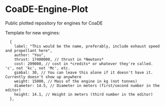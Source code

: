 # CoaDE-Engine-Plot
Public plotted repository for engines for CoaDE

Template for new engines:

```
  {
    label: "This would be the name, preferably, include exhaust speed and propellant here",
    author: "You",
    thrust: 17400000, // thrust in *Newtons*
    cost: 209000, // cost in *credits* or whatever they're called. 'c', not 'kc', not 'Mc', etc.
    gimbal: 30, // You can leave this alone if it doesn't have it. Currently doesn't show up anywhere
    weight: 15000, // Mass of the engine in kg (not tonnes)
    diameter: 14.5, // Diameter in meters (first/second number in the editor)
    height: 14.1, // Height in meters (third number in the editor)
  },
```
